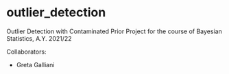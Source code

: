 # outlier_detection
Outlier Detection with Contaminated Prior
Project for the course of Bayesian Statistics, A.Y. 2021/22

Collaborators:
- Greta Galliani
